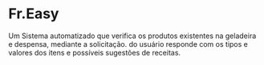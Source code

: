 # Fr.Easy
Um Sistema automatizado que verifica os produtos existentes na geladeira e despensa, mediante a solicitação. do usuário responde com os tipos e valores dos itens e possíveis sugestões de receitas. 
